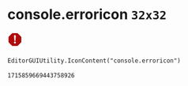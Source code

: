 # console.erroricon `32x32`
<img src="/img/console.erroricon.png" width=32 height=32>

``` CSharp
EditorGUIUtility.IconContent("console.erroricon")
```
```
1715859669443758926
```
